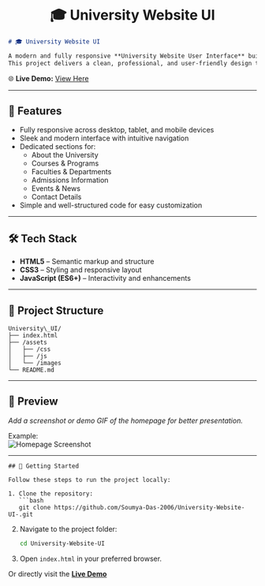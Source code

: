 <h1><center>🎓 University Website UI</center></h1>

```markdown
# 🎓 University Website UI

A modern and fully responsive **University Website User Interface** built with HTML, CSS, and JavaScript.  
This project delivers a clean, professional, and user-friendly design to showcase university information such as courses, departments, events, and admissions.
```
🌐 **Live Demo:** [View Here](https://soumya-das-2006.github.io/University-Website-UI/)

---

## 🚀 Features
- Fully responsive across desktop, tablet, and mobile devices  
- Sleek and modern interface with intuitive navigation  
- Dedicated sections for:
  - About the University  
  - Courses & Programs  
  - Faculties & Departments  
  - Admissions Information  
  - Events & News  
  - Contact Details  
- Simple and well-structured code for easy customization  

---

## 🛠️ Tech Stack
- **HTML5** – Semantic markup and structure  
- **CSS3** – Styling and responsive layout  
- **JavaScript (ES6+)** – Interactivity and enhancements  

---

## 📂 Project Structure

```
University\_UI/
├── index.html
├── /assets
│   ├── /css
│   ├── /js
│   └── /images
└── README.md
```

---

## 📸 Preview
_Add a screenshot or demo GIF of the homepage for better presentation._

Example:  
![Homepage Screenshot](assets/images/screenshot.png)

---
```
## 📌 Getting Started

Follow these steps to run the project locally:

1. Clone the repository:
   ```bash
   git clone https://github.com/Soumya-Das-2006/University-Website-UI-.git
   ```
2. Navigate to the project folder:

   ```bash
   cd University-Website-UI
   ```

3. Open `index.html` in your preferred browser.

Or directly visit the **[Live Demo](https://soumya-das-2006.github.io/University-Website-UI/)**


